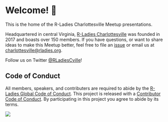 # Welcome! 👋

This is the home of the R-Ladies Charlottesville Meetup presentations. 

Headquartered in central Virginia, [R-Ladies Charlottesville](https://www.meetup.com/rladies-charlottesville/) was founded in 2017 and boasts over 150 members. If you have questions, or want to share ideas to make this Meetup better, feel free to file an [issue](https://github.com/rladies/meetup-presentations_charlottesville/issues) or email us at charlottesville@rladies.org. 

Follow us on Twitter [@RLadiesCville](https://twitter.com/rladiescville)!

## Code of Conduct 

All members, speakers, and contributers are required to abide by the [R-Ladies Global Code of Conduct](https://rladies.org/code-of-conduct/). This project is released with a [Contributor Code of Conduct](https://github.com/rladies/meetup-presentations_charlottesville/blob/master/Contributor_Code_of_Conduct.md). By participating in this project you agree to abide by its terms.


![](https://secure.meetupstatic.com/photos/event/c/1/a/e/600_472609582.jpeg)

